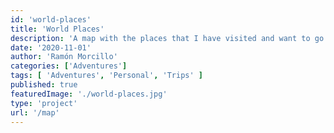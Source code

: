 ```yaml
---
id: 'world-places'
title: 'World Places'
description: 'A map with the places that I have visited and want to go.'
date: '2020-11-01'
author: 'Ramón Morcillo'
categories: ['Adventures']
tags: [ 'Adventures', 'Personal', 'Trips' ]
published: true
featuredImage: './world-places.jpg'
type: 'project'
url: '/map'
---
```

